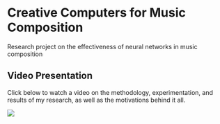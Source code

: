 # Creative Computers for Music Composition

Research project on the effectiveness of neural networks in music composition

## Video Presentation

Click below to watch a video on the methodology, experimentation, and results of my research, as well as the motivations behind it all.

[![](https://img.youtube.com/vi/JXPi7Qw9sZY/0.jpg)](https://www.youtube.com/watch?v=JXPi7Qw9sZY "Click to watch a video on the findings of my research")
